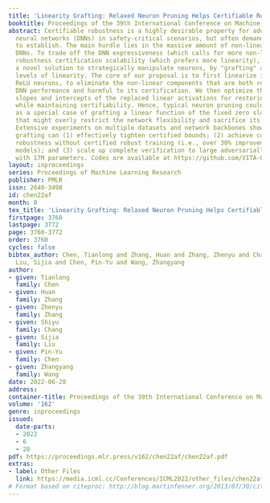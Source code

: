 ```yaml
---
title: 'Linearity Grafting: Relaxed Neuron Pruning Helps Certifiable Robustness'
booktitle: Proceedings of the 39th International Conference on Machine Learning
abstract: Certifiable robustness is a highly desirable property for adopting deep
  neural networks (DNNs) in safety-critical scenarios, but often demands tedious computations
  to establish. The main hurdle lies in the massive amount of non-linearity in large
  DNNs. To trade off the DNN expressiveness (which calls for more non-linearity) and
  robustness certification scalability (which prefers more linearity), we propose
  a novel solution to strategically manipulate neurons, by "grafting" appropriate
  levels of linearity. The core of our proposal is to first linearize insignificant
  ReLU neurons, to eliminate the non-linear components that are both redundant for
  DNN performance and harmful to its certification. We then optimize the associated
  slopes and intercepts of the replaced linear activations for restoring model performance
  while maintaining certifiability. Hence, typical neuron pruning could be viewed
  as a special case of grafting a linear function of the fixed zero slopes and intercept,
  that might overly restrict the network flexibility and sacrifice its performance.
  Extensive experiments on multiple datasets and network backbones show that our linearity
  grafting can (1) effectively tighten certified bounds; (2) achieve competitive certifiable
  robustness without certified robust training (i.e., over 30% improvements on CIFAR-10
  models); and (3) scale up complete verification to large adversarially trained models
  with 17M parameters. Codes are available at https://github.com/VITA-Group/Linearity-Grafting.
layout: inproceedings
series: Proceedings of Machine Learning Research
publisher: PMLR
issn: 2640-3498
id: chen22af
month: 0
tex_title: 'Linearity Grafting: Relaxed Neuron Pruning Helps Certifiable Robustness'
firstpage: 3760
lastpage: 3772
page: 3760-3772
order: 3760
cycles: false
bibtex_author: Chen, Tianlong and Zhang, Huan and Zhang, Zhenyu and Chang, Shiyu and
  Liu, Sijia and Chen, Pin-Yu and Wang, Zhangyang
author:
- given: Tianlong
  family: Chen
- given: Huan
  family: Zhang
- given: Zhenyu
  family: Zhang
- given: Shiyu
  family: Chang
- given: Sijia
  family: Liu
- given: Pin-Yu
  family: Chen
- given: Zhangyang
  family: Wang
date: 2022-06-28
address:
container-title: Proceedings of the 39th International Conference on Machine Learning
volume: '162'
genre: inproceedings
issued:
  date-parts:
  - 2022
  - 6
  - 28
pdf: https://proceedings.mlr.press/v162/chen22af/chen22af.pdf
extras:
- label: Other Files
  link: https://media.icml.cc/Conferences/ICML2022/other_files/chen22af-supp.zip
# Format based on citeproc: http://blog.martinfenner.org/2013/07/30/citeproc-yaml-for-bibliographies/
---
```

